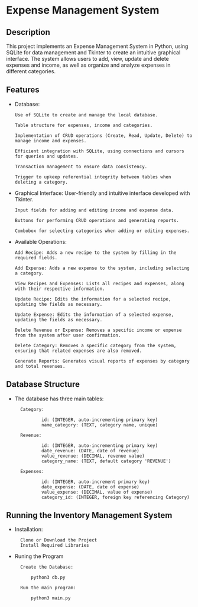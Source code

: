 # Expense Management System

## Description

This project implements an Expense Management System in Python, using SQLite for data management and Tkinter to create an intuitive graphical interface. The system allows users to add, view, update and delete expenses and income, as well as organize and analyze expenses in different categories.

## Features

*   Database:

        Use of SQLite to create and manage the local database.

        Table structure for expenses, income and categories.

        Implementation of CRUD operations (Create, Read, Update, Delete) to manage income and expenses.

        Efficient integration with SQLite, using connections and cursors for queries and updates.

        Transaction management to ensure data consistency.

        Trigger to upkeep referential integrity between tables when deleting a category.

*   Graphical Interface:
        User-friendly and intuitive interface developed with Tkinter.

        Input fields for adding and editing income and expense data.

        Buttons for performing CRUD operations and generating reports.

        Combobox for selecting categories when adding or editing expenses.

*   Available Operations:

        Add Recipe: Adds a new recipe to the system by filling in the required fields.

        Add Expense: Adds a new expense to the system, including selecting a category.

        View Recipes and Expenses: Lists all recipes and expenses, along with their respective information.

        Update Recipe: Edits the information for a selected recipe, updating the fields as necessary.

        Update Expense: Edits the information of a selected expense, updating the fields as necessary.

        Delete Revenue or Expense: Removes a specific income or expense from the system after user confirmation.

        Delete Category: Removes a specific category from the system, ensuring that related expenses are also removed.

        Generate Reports: Generates visual reports of expenses by category and total revenues.

## Database Structure

* The database has three main tables:

        Category:

                id: (INTEGER, auto-incrementing primary key)
                name_category: (TEXT, category name, unique)

        Revenue:

                id: (INTEGER, auto-incrementing primary key)
                date_revenue: (DATE, date of revenue)
                value_revenue: (DECIMAL, revenue value)
                category_name: (TEXT, default category 'REVENUE')

        Expenses:

                id: (INTEGER, auto-increment primary key)
                date_expense: (DATE, date of expense)
                value_expense: (DECIMAL, value of expense)
                category_id: (INTEGER, foreign key referencing Category)
        
        

## Running the Inventory Management System

* Installation:

        Clone or Download the Project
        Install Required Libraries

* Runing the Program 

        Create the Database:

            python3 db.py

        Run the main program:

            python3 main.py